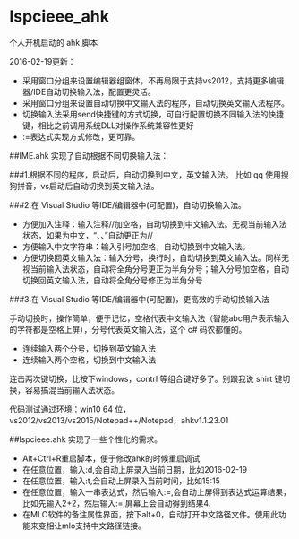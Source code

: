 # lspcieee_ahk
个人开机启动的 ahk 脚本

2016-02-19更新：
- 采用窗口分组来设置编辑器组窗体，不再局限于支持vs2012，支持更多编辑器/IDE自动切换输入法，配置更灵活。
- 采用窗口分组来设置自动切换中文输入法的程序，自动切换英文输入法程序。
- 切换输入法采用send快捷键的方式切换，可自行配置切换不同输入法的快捷键，相比之前调用系统DLL对操作系统兼容性更好
- :=表达式实现方式修改，更可靠。

##IME.ahk
实现了自动根据不同切换输入法：

###1.根据不同的程序，启动后，自动切换到中文，英文输入法。
比如 qq 使用搜狗拼音，vs启动后自动切换到英文输入法。

###2.在 Visual Studio 等IDE/编辑器中(可配置)，自动切换输入法。
- 方便加入注释：输入注释//加空格，自动切换到中文输入法。无视当前输入法状态，如果为中文，“、、”自动更正为//
- 方便输入中文字符串：输入引号加空格，自动切换到中文输入法。
- 方便切换回英文输入法：输入分号，换行时，自动切换到英文输入法。同样无视当前输入法状态，自动将全角分号更正为半角分号；输入分号加空格，自动切换回英文输入法，自动将全角分号修正为半角分号

###3.在 Visual Studio 等IDE/编辑器中(可配置)，更高效的手动切换输入法

手动切换时，操作简单，便于记忆，空格代表中文输入法（智能abc用户表示输入的字符都是空格上屏），分号代表英文输入法，这个 c# 码农都懂的。

- 连续输入两个分号，切换到英文输入法
- 连续输入两个空格，切换到中文输入法

连击两次键切换，比按下windows，contrl 等组合键好多了。别跟我说 shirt 键切换，容易搞混当前输入法状态。

代码测试通过环境：win10 64 位，vs2012/vs2013/vs2015/Notepad++/Notepad，ahkv1.1.23.01




##lspcieee.ahk
实现了一些个性化的需求。
- Alt+Ctrl+R重启脚本，便于修改ahk的时候重启调试
- 在任意位置，输入:d,会自动上屏录入当前日期，比如2016-02-19
- 在任意位置，输入:t,会自动上屏录入当前时间，比如15:15
- 在任意位置，输入一串表达式，然后输入:=,会自动上屏得到表达式运算结果，比如先输入2+2，然后输入:=,屏幕上会自动得到结果4.
- 在MLO软件的备注属性界面，按下alt+0，自动打开中文路径文件。使用此功能来变相让mlo支持中文路径链接。



